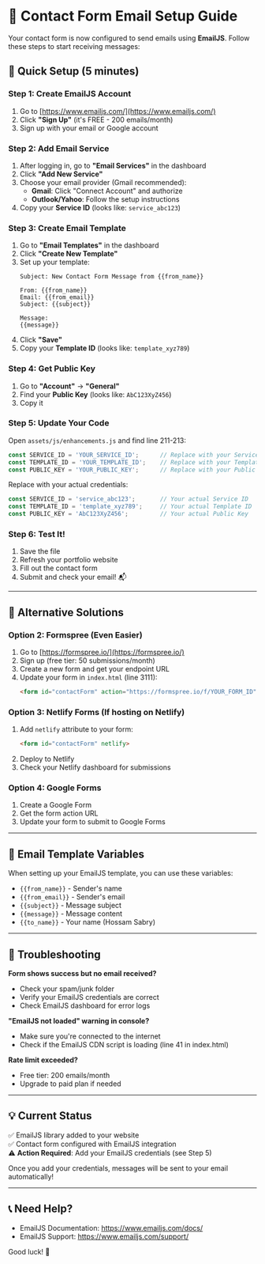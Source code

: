 # 📧 Contact Form Email Setup Guide

Your contact form is now configured to send emails using **EmailJS**. Follow these steps to start receiving messages:

## 🚀 Quick Setup (5 minutes)

### Step 1: Create EmailJS Account
1. Go to [https://www.emailjs.com/](https://www.emailjs.com/)
2. Click **"Sign Up"** (it's FREE - 200 emails/month)
3. Sign up with your email or Google account

### Step 2: Add Email Service
1. After logging in, go to **"Email Services"** in the dashboard
2. Click **"Add New Service"**
3. Choose your email provider (Gmail recommended):
   - **Gmail**: Click "Connect Account" and authorize
   - **Outlook/Yahoo**: Follow the setup instructions
4. Copy your **Service ID** (looks like: `service_abc123`)

### Step 3: Create Email Template
1. Go to **"Email Templates"** in the dashboard
2. Click **"Create New Template"**
3. Set up your template:
   ```
   Subject: New Contact Form Message from {{from_name}}
   
   From: {{from_name}}
   Email: {{from_email}}
   Subject: {{subject}}
   
   Message:
   {{message}}
   ```
4. Click **"Save"**
5. Copy your **Template ID** (looks like: `template_xyz789`)

### Step 4: Get Public Key
1. Go to **"Account"** → **"General"**
2. Find your **Public Key** (looks like: `AbC123XyZ456`)
3. Copy it

### Step 5: Update Your Code
Open `assets/js/enhancements.js` and find line 211-213:

```javascript
const SERVICE_ID = 'YOUR_SERVICE_ID';      // Replace with your Service ID
const TEMPLATE_ID = 'YOUR_TEMPLATE_ID';    // Replace with your Template ID
const PUBLIC_KEY = 'YOUR_PUBLIC_KEY';      // Replace with your Public Key
```

Replace with your actual credentials:
```javascript
const SERVICE_ID = 'service_abc123';       // Your actual Service ID
const TEMPLATE_ID = 'template_xyz789';     // Your actual Template ID
const PUBLIC_KEY = 'AbC123XyZ456';         // Your actual Public Key
```

### Step 6: Test It!
1. Save the file
2. Refresh your portfolio website
3. Fill out the contact form
4. Submit and check your email! 📬

---

## 🎯 Alternative Solutions

### Option 2: Formspree (Even Easier)
1. Go to [https://formspree.io/](https://formspree.io/)
2. Sign up (free tier: 50 submissions/month)
3. Create a new form and get your endpoint URL
4. Update your form in `index.html` (line 3111):
   ```html
   <form id="contactForm" action="https://formspree.io/f/YOUR_FORM_ID" method="POST">
   ```

### Option 3: Netlify Forms (If hosting on Netlify)
1. Add `netlify` attribute to your form:
   ```html
   <form id="contactForm" netlify>
   ```
2. Deploy to Netlify
3. Check your Netlify dashboard for submissions

### Option 4: Google Forms
1. Create a Google Form
2. Get the form action URL
3. Update your form to submit to Google Forms

---

## 📝 Email Template Variables

When setting up your EmailJS template, you can use these variables:
- `{{from_name}}` - Sender's name
- `{{from_email}}` - Sender's email
- `{{subject}}` - Message subject
- `{{message}}` - Message content
- `{{to_name}}` - Your name (Hossam Sabry)

---

## 🔧 Troubleshooting

**Form shows success but no email received?**
- Check your spam/junk folder
- Verify your EmailJS credentials are correct
- Check EmailJS dashboard for error logs

**"EmailJS not loaded" warning in console?**
- Make sure you're connected to the internet
- Check if the EmailJS CDN script is loading (line 41 in index.html)

**Rate limit exceeded?**
- Free tier: 200 emails/month
- Upgrade to paid plan if needed

---

## 💡 Current Status

✅ EmailJS library added to your website  
✅ Contact form configured with EmailJS integration  
⚠️ **Action Required**: Add your EmailJS credentials (see Step 5)  

Once you add your credentials, messages will be sent to your email automatically!

---

## 📞 Need Help?

- EmailJS Documentation: https://www.emailjs.com/docs/
- EmailJS Support: https://www.emailjs.com/support/

Good luck! 🚀
